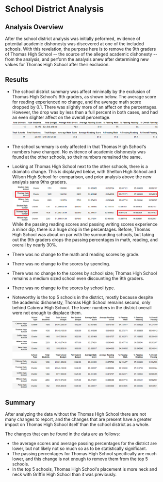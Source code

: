 # School District Analysis

## Analysis Overview
After the school district analysis was initially peformed, evidence of potential academic dishonesty was discovered at one of the included schools. With this revelation, the purpose here is to remove the 9th graders of Thomas High School -- the source of the alleged academic dishonesty -- from the analysis, and perform the analysis anew after determining new values for Thomas High School after their exclusion.

## Results
- The school district summary was affect minimally by the exclusion of Thomas High School's 9th graders, as shown below. The average score for reading experienced no change, and the average math score dropped by 0.1. There was slightly more of an affect on the percentages. However, the drop was by less than a full percent in both cases, and had an even slighter affect on the overall percentage.
![Resources/district_summary_Before_Now.png](Resources/district_summary_Before_Now.png)

- The school summary is only affected in that Thomas High School's numbers have changed. No evidence of academic dishonesty was found at the other schools, so their numbers remained the same.

- Looking at Thomas High School next to the other schools, there is a dramatic change. This is displayed below, with Shelton High School and Wilson High School for comparison, and prior analysis above the new analysis sans 9ths graders.
![Resources/THS_Relative_Before_After.png](Resources/THS_Relative_Before_After.png)
While the passing reading scores and passing writing scores experience a minor dip, there is a huge drop in the percentages. Before, Thomas High School was about on par with the surrounding schools, but taking out the 9th graders drops the passing percentages in math, reading, and overall by nearly 30%. 

- There was no change to the math and reading scores by grade.

- There was no change to the scores by spending.

- There was no change to the scores by school size; Thomas High School remains a medium sized school even discounting the 9th graders.

- There was no change to the scores by school type.

- Noteworthy is the top 5 schools in the district, mostly because despite the academic dishonesty, Thomas High School remains second, only behind Cabrera High School. The lower numbers in the district overall were not enough to displace them.
![Resources/Top5_Before_After.png](Resources/Top5_Before_After.png)

## Summary
After analyzing the data without the Thomas High School there are not many changes to report, and the changes that are present have a greater impact on Thomas High School itself than the school district as a whole.

The changes that can be found in the data are as follows: 
- the average scores and average passing percentages for the district are lower, but not likely not so much so as to be statistically significant.
- The passing percentages for Thomas High School specifically are much lower, and this change is not enough to remove them from the top 5 schools.
- In the top 5 schools, Thomas High School's placement is more neck and neck with Griffin High School than it was previously.

